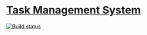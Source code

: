 # [Task Management System](https://workingprofile044.github.io/task-management-system/)

[![Build status](https://ci.appveyor.com/api/projects/status/kbm5ibt4pgxk7gys?svg=true)](https://ci.appveyor.com/project/workingprofile044/task-management-system)



